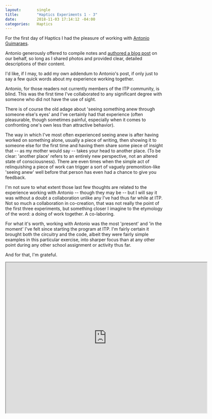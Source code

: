 ```yaml
---
layout:       single
title:        "Haptics Experiments 1 - 3"
date:         2018-11-03 17:14:12 -04:00
categories:   Haptics
---
```


For the first day of Haptics I had the pleasure of working with [Antonio Guimaraes](https://wp.nyu.edu/antonioitp/).

Antonio generously offered to compile notes and [authored a blog post](https://wp.nyu.edu/antonioitp/2018/11/05/group-experiments-1-through-3/) on our behalf, so long as I shared photos and provided clear, detailed descriptions of their content.

I'd like, if I may, to add my own addendum to Antonio's post, if only just to say a few quick words about my experience working together.

Antonio, for those readers not currently members of the ITP community, is blind. This was the first time I've collaborated to any significant degree with someone who did not have the use of sight.

There is of course the old adage about 'seeing something anew through someone else's eyes' and I've certainly had that experience (often pleasurable, though sometimes painful, especially when it comes to confronting one's own less than attractive behavior).

The way in which I've most often experienced seeing anew is after having worked on something alone, usually a piece of writing, then showing it to someone else for the first time and having them share some piece of insight that -- as my mother would say -- takes your head to another place. (To be clear: 'another place' refers to an entirely new perspective, not an altered state of consciousness). There are even times when the simple act of relinquishing a piece of work can trigger a sort of vaguely premonition-like 'seeing anew' well before that person has even had a chance to give you feedback.

I'm not sure to what extent those last few thoughts are related to the experience working with Antonio -- though they may be -- but I will say it was without a doubt a collaboration unlike any I've had thus far while at ITP. Not so much a collaboration in co-creation, that was not really the point of the first three experiments, but something closer I imagine to the etymology of the word: a doing of work together. A co-laboring.

For what it's worth, working with Antonio was the most 'present' and 'in the moment' I've felt since starting the program at ITP. I'm fairly certain it brought both the circuitry and the code, albeit they were fairly simple examples in this particular exercise, into sharper focus than at any other point during any other school assignment or activity thus far.

And for that, I'm grateful.

<iframe src="https://drive.google.com/file/d/1B53lgDmxWVUcFD2gv-nmCOJrxNP-gGw6/preview" width="640" height="480" aria-label="Photo of Antonio holding vibrating motor to his inner forearm."></iframe>
